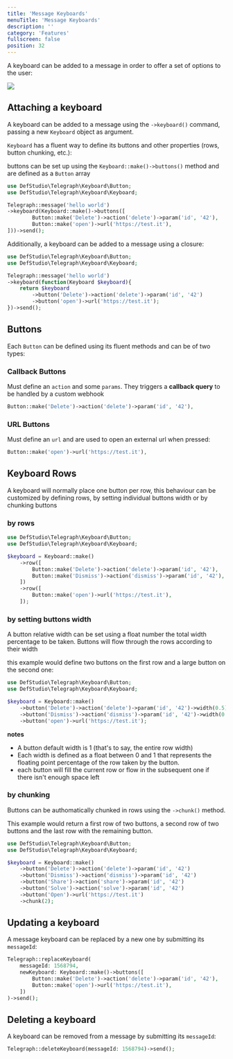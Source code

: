 ```yaml
---
title: 'Message Keyboards' 
menuTitle: 'Message Keyboards' 
description: ''
category: 'Features' 
fullscreen: false 
position: 32
---
```


A keyboard can be added to a message in order to offer a set of options to the user:

<img src="screenshots/keyboard-example.png" />

## Attaching a keyboard

A keyboard can be added to a message using the `->keyboard()` command, passing a new `Keyboard` object as argument.

`Keyboard` has a fluent way to define its buttons and other properties (rows, button chunking, etc.):

buttons can be set up using the `Keyboard::make()->buttons()` method and are defined as a `Button` array

```php
use DefStudio\Telegraph\Keyboard\Button;
use DefStudio\Telegraph\Keyboard\Keyboard;

Telegraph::message('hello world')
->keyboard(Keyboard::make()->buttons([
        Button::make('Delete')->action('delete')->param('id', '42'),
        Button::make('open')->url('https://test.it'),
]))->send();
```

Additionally, a keyboard can be added to a message using a closure:

```php
use DefStudio\Telegraph\Keyboard\Button;
use DefStudio\Telegraph\Keyboard\Keyboard;

Telegraph::message('hello world')
->keyboard(function(Keyboard $keyboard){
    return $keyboard
        ->button('Delete')->action('delete')->param('id', '42')
        ->button('open')->url('https://test.it');
})->send();
```

## Buttons

Each `Button` can be defined using its fluent methods and can be of two types:

### Callback Buttons

Must define an `action` and some `params`. They triggers a **callback query** to be handled by a custom webhook

```php
Button::make('Delete')->action('delete')->param('id', '42'),
```

### URL Buttons

Must define an `url` and are used to open an external url when pressed:

```php
Button::make('open')->url('https://test.it'),
```

## Keyboard Rows

A keyboard will normally place one button per row, this behaviour can be customized by defining rows, by setting individual buttons width or by chunking buttons

### by rows

```php
use DefStudio\Telegraph\Keyboard\Button;
use DefStudio\Telegraph\Keyboard\Keyboard;

$keyboard = Keyboard::make()
    ->row([
        Button::make('Delete')->action('delete')->param('id', '42'),
        Button::make('Dismiss')->action('dismiss')->param('id', '42'),
    ])
    ->row([
        Button::make('open')->url('https://test.it'),
    ]);
```

### by setting buttons width

A button relative width can be set using a float number the total width percentage to be taken. Buttons will flow through the rows according to their width

this example would define two buttons on the first row and a large button on the second one:

```php
use DefStudio\Telegraph\Keyboard\Button;
use DefStudio\Telegraph\Keyboard\Keyboard;

$keyboard = Keyboard::make()
    ->button('Delete')->action('delete')->param('id', '42')->width(0.5)
    ->button('Dismiss')->action('dismiss')->param('id', '42')->width(0.5)
    ->button('open')->url('https://test.it');
```

**notes**

 - A button default width is 1 (that's to say, the entire row width)
 - Each width is defined as a float between 0 and 1 that represents the floating point percentage of the row taken by the button.
 - each button will fill the current row or flow in the subsequent one if there isn't enough space left

### by chunking

Buttons can be authomatically chunked in rows using the `->chunk()` method.

This example would return a first row of two buttons, a second row of two buttons and the last row with the remaining button.

```php
use DefStudio\Telegraph\Keyboard\Button;
use DefStudio\Telegraph\Keyboard\Keyboard;

$keyboard = Keyboard::make()
    ->button('Delete')->action('delete')->param('id', '42')
    ->button('Dismiss')->action('dismiss')->param('id', '42')
    ->button('Share')->action('share')->param('id', '42')
    ->button('Solve')->action('solve')->param('id', '42')
    ->button('Open')->url('https://test.it')
    ->chunk(2);
```

## Updating a keyboard

A message keyboard can be replaced by a new one by submitting its `messageId`:

```php
Telegraph::replaceKeyboard(
    messageId: 1568794, 
    newKeyboard: Keyboard::make()->buttons([
        Button::make('Delete')->action('delete')->param('id', '42'),
        Button::make('open')->url('https://test.it'),
    ])
)->send();
```

## Deleting a keyboard

A keyboard can be removed from a message by submitting its `messageId`:

```php
Telegraph::deleteKeyboard(messageId: 1568794)->send();
```
